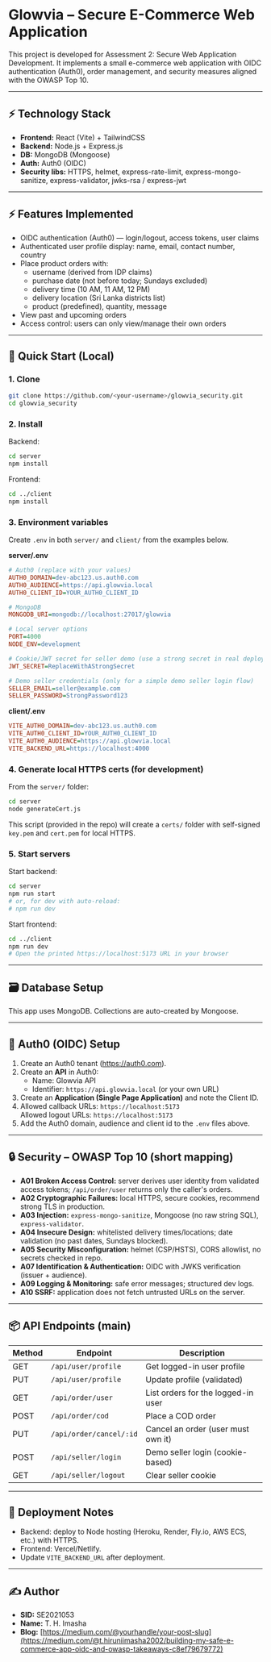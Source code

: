 # Glowvia – Secure E-Commerce Web Application

This project is developed for Assessment 2: Secure Web Application Development.
It implements a small e-commerce web application with OIDC authentication (Auth0), order management, and security measures aligned with the OWASP Top 10.

---

## ⚡ Technology Stack
- **Frontend:** React (Vite) + TailwindCSS  
- **Backend:** Node.js + Express.js  
- **DB:** MongoDB (Mongoose)  
- **Auth:** Auth0 (OIDC)  
- **Security libs:** HTTPS, helmet, express-rate-limit, express-mongo-sanitize, express-validator, jwks-rsa / express-jwt

---

## ⚡ Features Implemented
- OIDC authentication (Auth0) — login/logout, access tokens, user claims
- Authenticated user profile display: name, email, contact number, country
- Place product orders with:
  - username (derived from IDP claims)
  - purchase date (not before today; Sundays excluded)
  - delivery time (10 AM, 11 AM, 12 PM)
  - delivery location (Sri Lanka districts list)
  - product (predefined), quantity, message
- View past and upcoming orders
- Access control: users can only view/manage their own orders

---



## 🔧 Quick Start (Local)

### 1. Clone
```bash
git clone https://github.com/<your-username>/glowvia_security.git
cd glowvia_security
```

### 2. Install
Backend:
```bash
cd server
npm install
```
Frontend:
```bash
cd ../client
npm install
```

### 3. Environment variables
Create `.env` in both `server/` and `client/` from the examples below.

**server/.env**
```ini
# Auth0 (replace with your values)
AUTH0_DOMAIN=dev-abc123.us.auth0.com
AUTH0_AUDIENCE=https://api.glowvia.local
AUTH0_CLIENT_ID=YOUR_AUTH0_CLIENT_ID

# MongoDB
MONGODB_URI=mongodb://localhost:27017/glowvia

# Local server options
PORT=4000
NODE_ENV=development

# Cookie/JWT secret for seller demo (use a strong secret in real deployments)
JWT_SECRET=ReplaceWithAStrongSecret

# Demo seller credentials (only for a simple demo seller login flow)
SELLER_EMAIL=seller@example.com
SELLER_PASSWORD=StrongPassword123
```

**client/.env**
```ini
VITE_AUTH0_DOMAIN=dev-abc123.us.auth0.com
VITE_AUTH0_CLIENT_ID=YOUR_AUTH0_CLIENT_ID
VITE_AUTH0_AUDIENCE=https://api.glowvia.local
VITE_BACKEND_URL=https://localhost:4000
```

### 4. Generate local HTTPS certs (for development)
From the `server/` folder:
```bash
cd server
node generateCert.js
```
This script (provided in the repo) will create a `certs/` folder with self-signed `key.pem` and `cert.pem` for local HTTPS.

### 5. Start servers
Start backend:
```bash
cd server
npm run start
# or, for dev with auto-reload:
# npm run dev
```
Start frontend:
```bash
cd ../client
npm run dev
# Open the printed https://localhost:5173 URL in your browser
```

---

## 🗃️ Database Setup

This app uses MongoDB.
Collections are auto-created by Mongoose.

---

## 🔑 Auth0 (OIDC) Setup
1. Create an Auth0 tenant (https://auth0.com).  
2. Create an **API** in Auth0:
   - Name: Glowvia API
   - Identifier: `https://api.glowvia.local` (or your own URL)
3. Create an **Application (Single Page Application)** and note the Client ID.  
4. Allowed callback URLs: `https://localhost:5173`  
   Allowed logout URLs: `https://localhost:5173`  
5. Add the Auth0 domain, audience and client id to the `.env` files above.

---

## 🔒 Security – OWASP Top 10 (short mapping)
- **A01 Broken Access Control:** server derives user identity from validated access tokens; `/api/order/user` returns only the caller's orders.  
- **A02 Cryptographic Failures:** local HTTPS, secure cookies, recommend strong TLS in production.  
- **A03 Injection:** `express-mongo-sanitize`, Mongoose (no raw string SQL), `express-validator`.  
- **A04 Insecure Design:** whitelisted delivery times/locations; date validation (no past dates, Sundays blocked).  
- **A05 Security Misconfiguration:** helmet (CSP/HSTS), CORS allowlist, no secrets checked in repo.  
- **A07 Identification & Authentication:** OIDC with JWKS verification (issuer + audience).  
- **A09 Logging & Monitoring:** safe error messages; structured dev logs.  
- **A10 SSRF:** application does not fetch untrusted URLs on the server.

---

## 📦 API Endpoints (main)
| Method | Endpoint               | Description                        |
|--------|------------------------|------------------------------------|
| GET    | `/api/user/profile`    | Get logged-in user profile         |
| PUT    | `/api/user/profile`    | Update profile (validated)         |
| GET    | `/api/order/user`      | List orders for the logged-in user |
| POST   | `/api/order/cod`       | Place a COD order                  |
| PUT    | `/api/order/cancel/:id`| Cancel an order (user must own it) |
| POST   | `/api/seller/login`    | Demo seller login (cookie-based)   |
| GET    | `/api/seller/logout`   | Clear seller cookie                |

---

## 🚀 Deployment Notes
- Backend: deploy to Node hosting (Heroku, Render, Fly.io, AWS ECS, etc.) with HTTPS.  
- Frontend: Vercel/Netlify.  
- Update `VITE_BACKEND_URL` after deployment.  

---


## ✍️ Author
- **SID:** SE2021053
- **Name:** T. H. Imasha 
- **Blog:** [https://medium.com/@yourhandle/your-post-slug](https://medium.com/@t.hiruniimasha2002/building-my-safe-e-commerce-app-oidc-and-owasp-takeaways-c8ef79679772)
